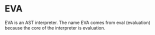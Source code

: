 # EVA

EVA is an AST interpreter. The name EVA comes from eval (evaluation) because the core of the interpreter is evaluation.
